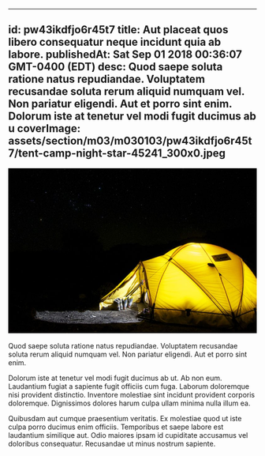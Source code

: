 
---
id: pw43ikdfjo6r45t7
title: Aut placeat quos libero consequatur neque incidunt quia ab labore.
publishedAt: Sat Sep 01 2018 00:36:07 GMT-0400 (EDT)
desc: Quod saepe soluta ratione natus repudiandae. Voluptatem recusandae soluta rerum aliquid numquam vel. Non pariatur eligendi. Aut et porro sint enim. Dolorum iste at tenetur vel modi fugit ducimus ab u
coverImage: assets/section/m03/m030103/pw43ikdfjo6r45t7/tent-camp-night-star-45241_300x0.jpeg
---

![image from pexels.com](assets/section/m03/m030103/pw43ikdfjo6r45t7/tent-camp-night-star-45241.jpeg)

Quod saepe soluta ratione natus repudiandae. Voluptatem recusandae soluta rerum aliquid numquam vel. Non pariatur eligendi. Aut et porro sint enim.
 
Dolorum iste at tenetur vel modi fugit ducimus ab ut. Ab non eum. Laudantium fugiat a sapiente fugit officiis cum fuga. Laborum doloremque nisi provident distinctio. Inventore molestiae sint incidunt provident corporis doloremque. Dignissimos dolores harum culpa ullam minima nulla illum ea.
 
Quibusdam aut cumque praesentium veritatis. Ex molestiae quod ut iste culpa porro ducimus enim officiis. Temporibus et saepe labore est laudantium similique aut. Odio maiores ipsam id cupiditate accusamus vel doloribus consequatur. Recusandae ut minus nostrum sapiente.

